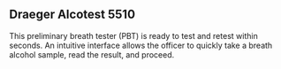 ##  Draeger Alcotest 5510

This preliminary breath tester (PBT) is ready to test and retest within seconds.  An intuitive interface allows the officer to quickly take a breath alcohol sample, read the result, and proceed.